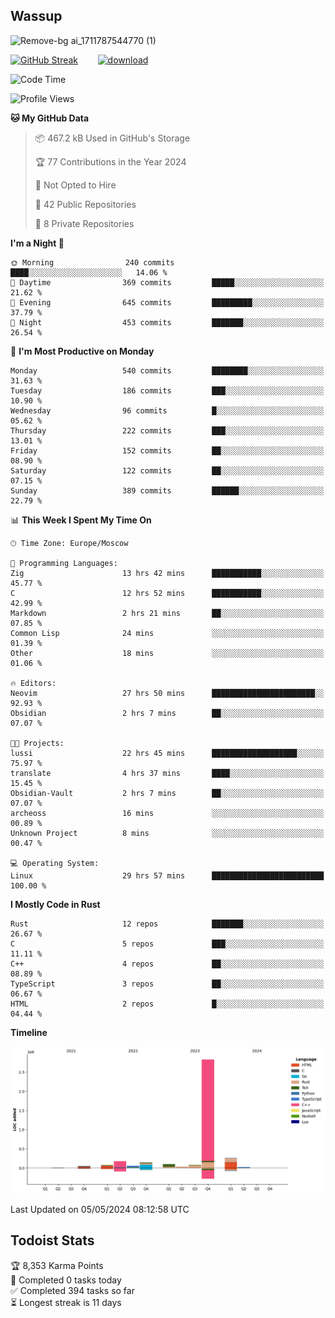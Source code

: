 ## Wassup

![Remove-bg ai_1711787544770 (1)](https://github.com/archeoss/archeoss/assets/68448737/e31def6e-524e-4c2b-930d-f672afbf4b77)

<!--
-->

[![GitHub Streak](http://github-readme-streak-stats.herokuapp.com?user=archeoss&theme=shades-of-purple&hide_border=true&date_format=j%20M%5B%20Y%5D)](https://git.io/streak-stats)&nbsp;&nbsp;&nbsp;&nbsp;&nbsp;&nbsp;&nbsp;&nbsp;[![download](https://user-images.githubusercontent.com/68448737/147796309-d8b65b1d-4dde-40d9-b03a-2b42aaa6cd43.jpeg)
](http://bmstu.ru/)

<!--START_SECTION:waka-->
![Code Time](http://img.shields.io/badge/Code%20Time-2%2C697%20hrs%209%20mins-blue)

![Profile Views](http://img.shields.io/badge/Profile%20Views-0-blue)

**🐱 My GitHub Data** 

> 📦 467.2 kB Used in GitHub's Storage 
 > 
> 🏆 77 Contributions in the Year 2024
 > 
> 🚫 Not Opted to Hire
 > 
> 📜 42 Public Repositories 
 > 
> 🔑 8 Private Repositories 
 > 
**I'm a Night 🦉** 

```text
🌞 Morning                240 commits         ████░░░░░░░░░░░░░░░░░░░░░   14.06 % 
🌆 Daytime                369 commits         █████░░░░░░░░░░░░░░░░░░░░   21.62 % 
🌃 Evening                645 commits         █████████░░░░░░░░░░░░░░░░   37.79 % 
🌙 Night                  453 commits         ███████░░░░░░░░░░░░░░░░░░   26.54 % 
```
📅 **I'm Most Productive on Monday** 

```text
Monday                   540 commits         ████████░░░░░░░░░░░░░░░░░   31.63 % 
Tuesday                  186 commits         ███░░░░░░░░░░░░░░░░░░░░░░   10.90 % 
Wednesday                96 commits          █░░░░░░░░░░░░░░░░░░░░░░░░   05.62 % 
Thursday                 222 commits         ███░░░░░░░░░░░░░░░░░░░░░░   13.01 % 
Friday                   152 commits         ██░░░░░░░░░░░░░░░░░░░░░░░   08.90 % 
Saturday                 122 commits         ██░░░░░░░░░░░░░░░░░░░░░░░   07.15 % 
Sunday                   389 commits         ██████░░░░░░░░░░░░░░░░░░░   22.79 % 
```


📊 **This Week I Spent My Time On** 

```text
🕑︎ Time Zone: Europe/Moscow

💬 Programming Languages: 
Zig                      13 hrs 42 mins      ███████████░░░░░░░░░░░░░░   45.77 % 
C                        12 hrs 52 mins      ███████████░░░░░░░░░░░░░░   42.99 % 
Markdown                 2 hrs 21 mins       ██░░░░░░░░░░░░░░░░░░░░░░░   07.85 % 
Common Lisp              24 mins             ░░░░░░░░░░░░░░░░░░░░░░░░░   01.39 % 
Other                    18 mins             ░░░░░░░░░░░░░░░░░░░░░░░░░   01.06 % 

🔥 Editors: 
Neovim                   27 hrs 50 mins      ███████████████████████░░   92.93 % 
Obsidian                 2 hrs 7 mins        ██░░░░░░░░░░░░░░░░░░░░░░░   07.07 % 

🐱‍💻 Projects: 
lussi                    22 hrs 45 mins      ███████████████████░░░░░░   75.97 % 
translate                4 hrs 37 mins       ████░░░░░░░░░░░░░░░░░░░░░   15.45 % 
Obsidian-Vault           2 hrs 7 mins        ██░░░░░░░░░░░░░░░░░░░░░░░   07.07 % 
archeoss                 16 mins             ░░░░░░░░░░░░░░░░░░░░░░░░░   00.89 % 
Unknown Project          8 mins              ░░░░░░░░░░░░░░░░░░░░░░░░░   00.47 % 

💻 Operating System: 
Linux                    29 hrs 57 mins      █████████████████████████   100.00 % 
```

**I Mostly Code in Rust** 

```text
Rust                     12 repos            ███████░░░░░░░░░░░░░░░░░░   26.67 % 
C                        5 repos             ███░░░░░░░░░░░░░░░░░░░░░░   11.11 % 
C++                      4 repos             ██░░░░░░░░░░░░░░░░░░░░░░░   08.89 % 
TypeScript               3 repos             ██░░░░░░░░░░░░░░░░░░░░░░░   06.67 % 
HTML                     2 repos             █░░░░░░░░░░░░░░░░░░░░░░░░   04.44 % 
```



**Timeline**

![Lines of Code chart](https://raw.githubusercontent.com/archeoss/archeoss/master/assets/bar_graph.png)


 Last Updated on 05/05/2024 08:12:58 UTC
<!--END_SECTION:waka-->

## Todoist Stats

<!-- TODO-IST:START -->
🏆  8,353 Karma Points           
🌸  Completed 0 tasks today           
✅  Completed 394 tasks so far           
⏳  Longest streak is 11 days
<!-- TODO-IST:END -->
